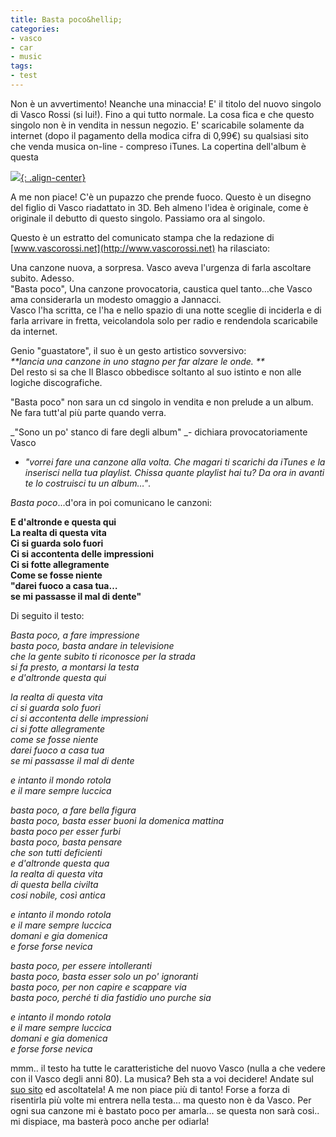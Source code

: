 ```yaml
---
title: Basta poco&hellip;
categories:
- vasco
- car
- music
tags:
- test
---
```

Non è un avvertimento! Neanche una minaccia! E' il titolo del nuovo singolo di
Vasco Rossi (si lui!). Fino a qui tutto normale. La cosa fica e che questo
singolo non è in vendita in nessun negozio. E' scaricabile solamente da
internet (dopo il pagamento della modica cifra di 0,99€) su qualsiasi sito che
venda musica on-line - compreso iTunes. La copertina dell'album è questa

[![]({{site.url}}/images/1912007211830.jpg){: .align-center}]({{site.url}}/images/1912007211830.jpg)

A me non piace! C'è un pupazzo che prende fuoco. Questo è un disegno del
figlio di Vasco riadattato in 3D. Beh almeno l'idea è originale, come è
originale il debutto di questo singolo. Passiamo ora al singolo.  
  
Questo è un estratto del comunicato stampa che la redazione di
[www.vascorossi.net](http://www.vascorossi.net) ha rilasciato:  

Una canzone nuova, a sorpresa. Vasco aveva l'urgenza di farla ascoltare
subito. Adesso.    
"Basta poco", Una canzone provocatoria, caustica quel tanto…che Vasco ama
considerarla un modesto omaggio a Jannacci.  
Vasco l'ha scritta, ce l'ha e nello spazio di una notte sceglie di inciderla e
di farla arrivare in fretta, veicolandola solo per radio e rendendola
scaricabile da internet.

Genio "guastatore", il suo è un gesto artistico sovversivo:    
_**lancia una canzone in uno stagno per far alzare le onde. **_    
Del resto si sa che Il Blasco obbedisce soltanto al suo istinto e non alle
logiche discografiche.  
  
"Basta poco" non sara un cd singolo in vendita e non prelude a un album. Ne
fara tutt'al più parte quando verra.  
  
_"Sono un po' stanco di fare degli album" _- dichiara provocatoriamente Vasco
- _"vorrei fare una canzone alla volta. Che magari ti scarichi da iTunes e la
inserisci nella tua playlist. Chissa quante playlist hai tu? Da ora in avanti
te lo costruisci tu un album…"_.  
  
_Basta poco_...d'ora in poi comunicano le canzoni:  
  
__E d'altronde e questa qui  
La realta di questa vita  
Ci si guarda solo fuori  
Ci si accontenta delle impressioni  
Ci si fotte allegramente  
Come se fosse niente  
"darei fuoco a casa tua…  
se mi passasse il mal di dente"__  

Di seguito il testo:  
  
_Basta poco, a fare impressione  
basta poco, basta andare in televisione  
che la gente subito ti riconosce per la strada  
si fa presto, a montarsi la testa  
e d'altronde questa qui_    
  
_la realta di questa vita  
ci si guarda solo fuori  
ci si accontenta delle impressioni  
ci si fotte allegramente  
come se fosse niente  
darei fuoco a casa tua  
se mi passasse il mal di dente_  
  
_e intanto il mondo rotola  
e il mare sempre luccica_  
  
_basta poco, a fare bella figura  
basta poco, basta esser buoni la domenica mattina  
basta poco per esser furbi  
basta poco, basta pensare  
che son tutti deficienti  
e d'altronde questa qua  
la realta di questa vita  
di questa bella civilta  
cosi nobile, così antica_  
  
_e intanto il mondo rotola  
e il mare sempre luccica  
domani e gia domenica  
e forse forse nevica_  
  
_basta poco, per essere intolleranti  
basta poco, basta esser solo un po' ignoranti  
basta poco, per non capire e scappare via  
basta poco, perché ti dia fastidio uno purche sia_  
  
_e intanto il mondo rotola    
e il mare sempre luccica  
domani e gia domenica  
e forse forse nevica_

mmm.. il testo ha tutte le caratteristiche del nuovo Vasco (nulla a che vedere
con il Vasco degli anni 80). La musica? Beh sta a voi decidere! Andate sul
[suo sito](http://www.vascorossi.net) ed ascoltatela! A me non piace più di
tanto! Forse a forza di risentirla più volte mi entrera nella testa... ma
questo non è da Vasco. Per ogni sua canzone mi è bastato poco per amarla... se
questa non sarà cosi.. mi dispiace, ma basterà poco anche per odiarla!